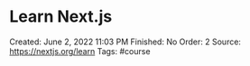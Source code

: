 # Learn Next.js

Created: June 2, 2022 11:03 PM
Finished: No
Order: 2
Source: https://nextjs.org/learn
Tags: #course